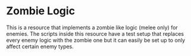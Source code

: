 # Zombie Logic
This is a resource that implements a zombie like logic (melee only) for enemies. The scripts inside this resource have a test setup that replaces every enemy logic with the zombie one but it can easily be set up to only affect certain enemy types.